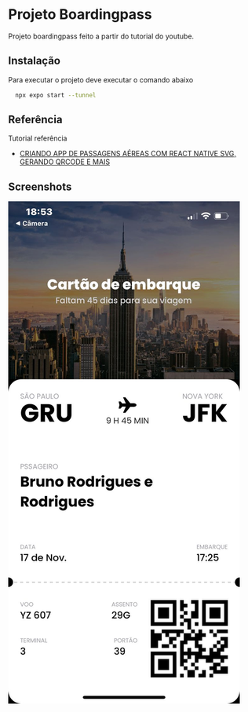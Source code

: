 
# Projeto Boardingpass

Projeto boardingpass feito a partir do tutorial do youtube.


## Instalação

Para executar o projeto deve executar o comando abaixo

```bash
  npx expo start --tunnel
```
    
## Referência

Tutorial referência

 - [CRIANDO APP DE PASSAGENS AÉREAS COM REACT NATIVE SVG, GERANDO QRCODE E MAIS](https://www.youtube.com/watch?v=yBnZsWGtaqs)


## Screenshots

![App Screenshot](https://github.com/brunordg/boardingpass/blob/main/Screenshot.jpg)

